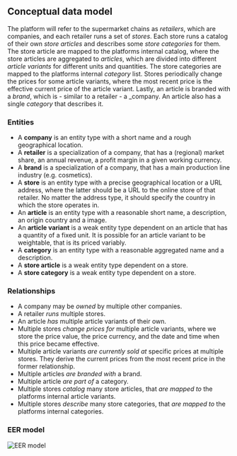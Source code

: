 ## Conceptual data model

The platform will refer to the supermarket chains as _retailers_, which are companies, and each retailer runs a set of 
_stores_. Each store runs a catalog of their own _store articles_ and describes some _store categories_ for them. The 
store article are mapped to the platforms internal catalog, where the store articles are aggregated to _articles_, 
which are divided into different _article variants_ for different units and quantities. The store categories are mapped 
to the platforms internal _category_ list. Stores periodically change the prices for some article variants, where the
most recent price is the effective current price of the article variant. Lastly, an article is branded with a _brand_, 
which is - similar to a retailer - a _company. An article also has a single _category_ that describes it.

### Entities

- A **company** is an entity type with a short name and a rough geographical location.
- A **retailer** is a specialization of a company, that has a (regional) market share, an annual revenue, a profit 
  margin in a given working currency.
- A **brand** is a specialization of a company, that has a main production line industry (e.g. cosmetics).
- A **store** is an entity type with a precise geographical location or a URL address, where the latter should be a URL 
  to the online store of that retailer. No matter the address type, it should specify the country in which the store 
  operates in.
- An **article** is an entity type with a reasonable short name, a description, an origin country and a image.
- An **article variant** is a weak entity type dependent on an article that has a quantity of a fixed unit. It is 
  possible for an article variant to be weightable, that is its priced variably.
- A **category** is an entity type with a reasonable aggregated name and a description.
- A **store article** is a weak entity type dependent on a store.
- A **store category** is a weak entity type dependent on a store.

### Relationships

- A company may be _owned_ by multiple other companies.
- A retailer _runs_ multiple stores.
- An article _has_ multiple article variants of their own.
- Multiple stores _change prices for_ multiple article variants, where we store the price value, the price currency,
  and the date and time when this price became effective.
- Multiple article variants _are currently sold at_ specific prices at multiple stores. They derive the current prices 
  from the most recent price in the former relationship.
- Multiple articles _are branded with_ a brand.
- Multiple article _are part of_ a category.
- Multiple stores _catalog_ many store articles, that _are mapped to_ the platforms internal article variants.
- Multiple stores _describe_ many store categories, that _are mapped to_ the platforms internal categories.

### EER model

![EER model](https://github.com/dakralex/pricevista/blob/master/docs/database/eer_model.svg)
